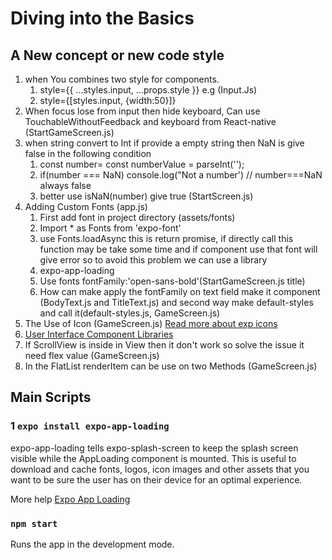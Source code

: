 # Diving into the Basics

## A New concept or new code style

1. when You combines two style for components.
   1. style={{ ...styles.input, ...props.style }} e.g (Input.Js)
   2. style={[styles.input, {width:50}]}
2. When focus lose from input then hide keyboard, Can use TouchableWithoutFeedback and keyboard from React-native (StartGameScreen.js)
3. when string convert to Int if provide a empty string then NaN is give false in the following condition
   1. const number= const numberValue = parseInt('');
   2. if(number === NaN) console.log("Not a number') // number===NaN always false
   3. better use isNaN(number) give true (StartScreen.js)
4. Adding Custom Fonts (app.js)
   1. First add font in project directory (assets/fonts)
   2. Import \* as Fonts from 'expo-font'
   3. use Fonts.loadAsync this is return promise, if directly call this function may be take some time and if component use that font will give error so to avoid this problem we can use a library
   4. expo-app-loading
   5. Use fonts fontFamily:'open-sans-bold'(StartGameScreen.js title)
   6. How can make apply the fontFamily on text field make it component (BodyText.js and TitleText.js) and second way make default-styles and call it(default-styles.js, GameScreen.js)
5. The Use of Icon (GameScreen.js) [Read more about exp icons](https://docs.expo.io/guides/icons/)
6. [User Interface Component Libraries](https://docs.expo.io/guides/userinterface/)
7. If ScrollView is inside in View then it don't work so solve the issue it need flex value (GameScreen.js)
8. In the FlatList renderItem can be use on two Methods (GameScreen.js)

## Main Scripts

### 1 `expo install expo-app-loading`

expo-app-loading tells expo-splash-screen to keep the splash screen visible while the AppLoading component is mounted.
This is useful to download and cache fonts, logos, icon images and other assets that you want to be sure the user has on their device for an optimal experience.

More help [Expo App Loading](https://docs.expo.io/versions/latest/sdk/app-loading/)

### `npm start`

Runs the app in the development mode.<br />

